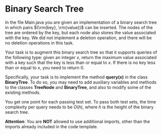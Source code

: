 # Binary Search Tree

In the file Main.java you are given an implementation of a binary search tree in which pairs $(\rm{key}, \rm{value})$ can be inserted. The nodes of the tree are ordered by the key, but each node also stores the value  associated with the key. We did not implement a deletion operation, and there will be no deletion operations in this task.

Your task is to augment this binary search tree so that it supports queries of the following type: given an integer $x$, return the maximum value associated with a key such that the key is less than or equal to $x$. If there is no key less than or equal to $x$, you need to return $0$.

Specifically, your task is to implement the method **query($x$)** in the class **BinaryTree**. To do so, you may need to add auxiliary variables and methods to the classes **TreeNode** and **BinaryTree**, and also to modify some of the existing methods.

You get one point for each passing test set.
To pass both test sets, the time complexity per query needs to be $O(h)$, where $h$ is the height of the binary search tree.

**Attention**: You are **NOT** allowed to use additional imports, other than the imports already included in the code template.

